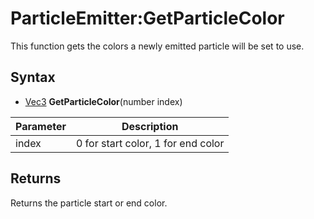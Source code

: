 # ParticleEmitter:GetParticleColor

This function gets the colors a newly emitted particle will be set to use.

## Syntax

- [Vec3](Vec3.md) **GetParticleColor**(number index)

| Parameter | Description |
|---|---|
| index | 0 for start color, 1 for end color |

## Returns

Returns the particle start or end color.

